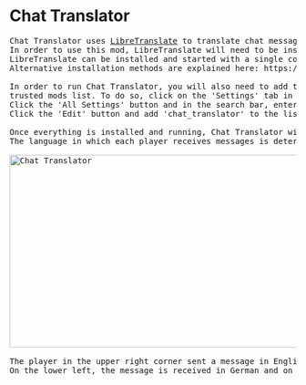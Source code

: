 Chat Translator
===============
<pre>
Chat Translator uses <a href="https://github.com/LibreTranslate/LibreTranslate">LibreTranslate</a> to translate chat messages in Minetest.
In order to use this mod, LibreTranslate will need to be installed and running on your Minetest server.
LibreTranslate can be installed and started with a single command: "docker run -ti --rm -p 5000:5000 libretranslate/libretranslate"
Alternative installation methods are explained here: https://github.com/LibreTranslate/LibreTranslate/blob/main/README.md#install-and-run

In order to run Chat Translator, you will also need to add the mod to your
trusted mods list. To do so, click on the 'Settings' tab in the main menu. 
Click the 'All Settings' button and in the search bar, enter 'trusted'. 
Click the 'Edit' button and add 'chat_translator' to the list.

Once everything is installed and running, Chat Translator will attempt to translate all chat messages sent on your server.
The language in which each player receives messages is determined by the language selected in the Minetest settings menu.

<img src="https://i.imgur.com/qlRfMM9.png" alt="Chat Translator" width="600" height="338"></br>
The player in the upper right corner sent a message in English. On the upper left, the message is translated to Spanish.
On the lower left, the message is received in German and on the bottom right, the message is displayed in French.
</pre>
